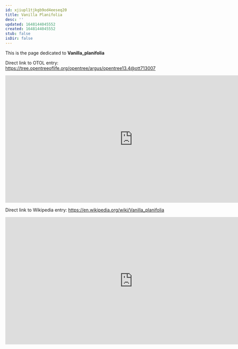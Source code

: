 ```yaml
---
id: xjiupl1tjkgb9od4eeseq20
title: Vanilla Planifolia
desc: ''
updated: 1648144045552
created: 1648144045552
stub: false
isDir: false
---
```

This is the page dedicated to **Vanilla_planifolia**


Direct link to OTOL entry: https://tree.opentreeoflife.org/opentree/argus/opentree13.4@ott713007



<html>
    <body>
    <iframe src="https://tree.opentreeoflife.org/opentree/argus/opentree13.4@ott713007"
    width="800" height="400" frameborder="0" allowfullscreen> </iframe>
    </body>
</html>
    


Direct link to Wikipedia entry: https://en.wikipedia.org/wiki/Vanilla_planifolia



<html>
    <body>
    <iframe src="https://en.wikipedia.org/wiki/Vanilla_planifolia"
    width="800" height="400" frameborder="0" allowfullscreen> </iframe>
    </body>
</html>
    

